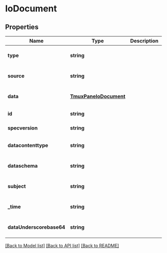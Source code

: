# IoDocument

## Properties
Name | Type | Description | Notes
------------ | ------------- | ------------- | -------------
**type** | **string** |  | [optional] [default to null]
**source** | **string** |  | [optional] [default to null]
**data** | [**TmuxPaneIoDocument**](TmuxPaneIoDocument.md) |  | [optional] [default to null]
**id** | **string** |  | [default to null]
**specversion** | **string** |  | [default to null]
**datacontenttype** | **string** |  | [optional] [default to null]
**dataschema** | **string** |  | [optional] [default to null]
**subject** | **string** |  | [optional] [default to IoDocument]
**_time** | **string** |  | [optional] [default to null]
**dataUnderscorebase64** | **string** |  | [optional] [default to null]

[[Back to Model list]](../README.md#documentation-for-models) [[Back to API list]](../README.md#documentation-for-api-endpoints) [[Back to README]](../README.md)


